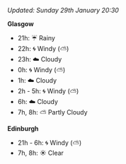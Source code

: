 *Updated: Sunday 29th January 20:30*

**Glasgow**

* 21h: :umbrella: Rainy
* 22h: :cyclone: Windy (:partly_sunny:)
* 23h: :cloud: Cloudy
* 0h: :cyclone: Windy (:partly_sunny:)
* 1h: :cloud: Cloudy
* 2h - 5h: :cyclone: Windy (:partly_sunny:)
* 6h: :cloud: Cloudy
* 7h, 8h: :partly_sunny: Partly Cloudy

**Edinburgh**

* 21h - 6h: :cyclone: Windy (:partly_sunny:)
* 7h, 8h: :sunny: Clear
